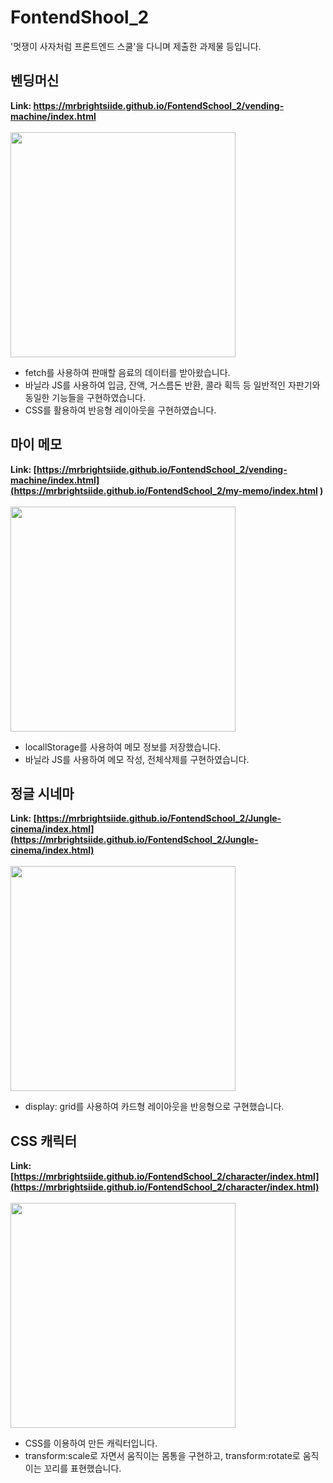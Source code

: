 # FontendShool_2
'멋쟁이 사자처럼 프론트엔드 스쿨'을 다니며 제출한 과제물 등입니다.

## 벤딩머신
<b>Link: https://mrbrightsiide.github.io/FontendSchool_2/vending-machine/index.html</b>
</br></br>
<img src="https://user-images.githubusercontent.com/90305737/192204834-2a47edbc-cbd4-466c-b5b4-1fdbdea4b8bd.png" width="360" style="display : block"/>
- fetch를 사용하여 판매할 음료의 데이터를 받아왔습니다.
- 바닐라 JS를 사용하여 입금, 잔액, 거스름돈 반환, 콜라 획득 등 일반적인 자판기와 동일한 기능들을 구현하였습니다.
- CSS를 활용하여 반응형 레이아웃을 구현하였습니다.

## 마이 메모
<b>Link: [https://mrbrightsiide.github.io/FontendSchool_2/vending-machine/index.html](https://mrbrightsiide.github.io/FontendSchool_2/my-memo/index.html
)</b>
</br></br>
<img src="https://user-images.githubusercontent.com/90305737/192207443-633009b8-6955-4320-b2b4-3ed0af99b9a2.png" width="360" style="display : block"/>
- locallStorage를 사용하여 메모 정보를 저장했습니다.
- 바닐라 JS를 사용하여 메모 작성, 전체삭제를 구현하였습니다.

## 정글 시네마
<b>Link: [https://mrbrightsiide.github.io/FontendSchool_2/Jungle-cinema/index.html](https://mrbrightsiide.github.io/FontendSchool_2/Jungle-cinema/index.html)</b>
</br></br>
<img src="https://user-images.githubusercontent.com/90305737/192207904-02663dbb-98ea-4358-b7de-06b906968aed.png" width="360" style="display : block"/>
- display: grid를 사용하여 카드형 레이아웃을 반응형으로 구현했습니다.


## CSS 캐릭터
<b>Link: [https://mrbrightsiide.github.io/FontendSchool_2/character/index.html](https://mrbrightsiide.github.io/FontendSchool_2/character/index.html)</b>
</br></br>
<img src="https://user-images.githubusercontent.com/90305737/163216333-5c2b91f9-248a-404c-8720-8d2c9f4ba609.png" width="360" style="display : block"/>
- CSS를 이용하여 만든 캐릭터입니다.
- transform:scale로 자면서 움직이는 몸통을 구현하고, transform:rotate로 움직이는 꼬리를 표현했습니다.
